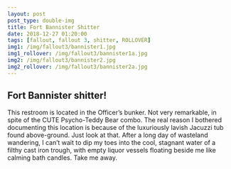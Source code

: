 ```yaml
---
layout: post
post_type: double-img
title: Fort Bannister Shitter
date: 2018-12-27 01:20:00
tags: [fallout, fallout 3, shitter, ROLLOVER]
img1: /img/fallout3/bannister1.jpg
img1_rollover: /img/fallout3/bannister1a.jpg
img2: /img/fallout3/bannister2.jpg
img2_rollover: /img/fallout3/bannister2a.jpg
---
```

## Fort Bannister shitter!

This restroom is located in the Officer’s bunker. Not very remarkable, in spite of the CUTE Psycho-Teddy Bear combo. The real reason I bothered documenting this location is because of the luxuriously lavish Jacuzzi tub found above-ground. Just look at that. After a long day of wasteland wandering, I can’t wait to dip my toes into the cool, stagnant water of a filthy cast iron trough, with empty liquor vessels floating beside me like calming bath candles. Take me away.
